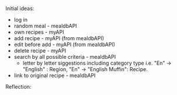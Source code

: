 Initial ideas:

- log in
- random meal - mealdbAPI
- own recipes - myAPI
- add recipe - myAPI (from mealdbAPI)
- edit before add - myAPI (from mealdbAPI)
- delete recipe - myAPI
- search by all possible criteria - mealdbAPI
  - letter by letter siggestions including category type i.e. "En" -> "English" : Region, "En" -> "English Muffin": Recipe. 
- link to original recipe - mealdbAPI

Reflection:

